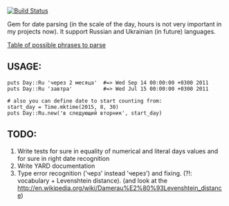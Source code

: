 [![Build Status](https://secure.travis-ci.org/grsmv/day.png?branch=master)](http://travis-ci.org/grsmv/day)

Gem for date parsing (in the scale of the day, hours is not very important in my projects now). It support Russian and Ukrainian (in future) languages.

[Table of possible phrases to parse](https://github.com/grsmv/day/wiki/%D0%92%D0%BE%D0%B7%D0%BC%D0%BE%D0%B6%D0%BD%D1%8B%D0%B5-%D0%B7%D0%BD%D0%B0%D1%87%D0%B5%D0%BD%D0%B8%D1%8F)

USAGE:
-----
    puts Day::Ru 'через 2 месяца'  #=> Wed Sep 14 00:00:00 +0300 2011
    puts Day::Ru 'завтра'          #=> Wed Jul 15 00:00:00 +0300 2011

    # also you can define date to start counting from:
    start_day = Time.mktime(2015, 8, 30)
    puts Day::Ru.new('в следующий вторник', start_day)

TODO:
-----

1. Write tests for sure in equality of numerical and literal days values and for sure in right date recognition
2. Write YARD documentation
3. Type error recognition ('черз' instead 'через') and fixing. (?!: vocabulary + Levenshtein distance).
   (and look at the http://en.wikipedia.org/wiki/Damerau%E2%80%93Levenshtein_distance)